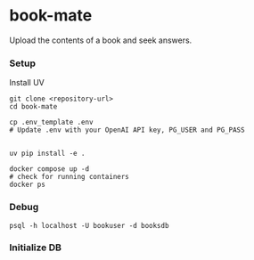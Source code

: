 # book-mate
Upload the contents of a book and seek answers. 



### Setup
Install UV
```
git clone <repository-url>
cd book-mate

cp .env_template .env
# Update .env with your OpenAI API key, PG_USER and PG_PASS


uv pip install -e .

docker compose up -d
# check for running containers
docker ps

```

### Debug
```
psql -h localhost -U bookuser -d booksdb
```

### Initialize DB




